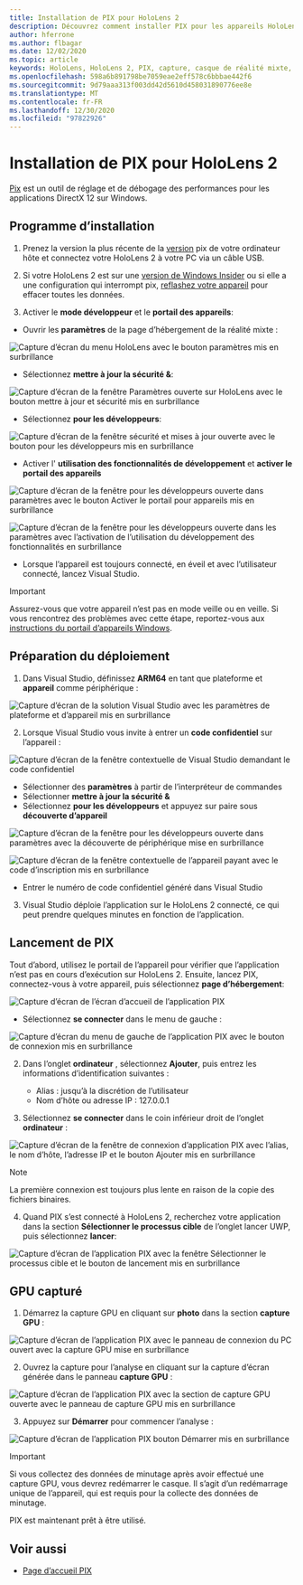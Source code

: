 ```yaml
---
title: Installation de PIX pour HoloLens 2
description: Découvrez comment installer PIX pour les appareils HoloLens 2.
author: hferrone
ms.author: flbagar
ms.date: 12/02/2020
ms.topic: article
keywords: HoloLens, HoloLens 2, PIX, capture, casque de réalité mixte, casque Windows Mixed realisation, casque de réalité virtuelle
ms.openlocfilehash: 598a6b891798be7059eae2eff578c6bbbae442f6
ms.sourcegitcommit: 9d79aaa313f003dd42d5610d458031890776ee8e
ms.translationtype: MT
ms.contentlocale: fr-FR
ms.lasthandoff: 12/30/2020
ms.locfileid: "97822926"
---
```

# <a name="installing-pix-for-hololens-2"></a>Installation de PIX pour HoloLens 2

[Pix](https://devblogs.microsoft.com/pix) est un outil de réglage et de débogage des performances pour les applications DirectX 12 sur Windows. 

## <a name="setup"></a>Programme d’installation

1. Prenez la version la plus récente de la [version]( https://devblogs.microsoft.com/pix/download) pix de votre ordinateur hôte et connectez votre HoloLens 2 à votre PC via un câble USB.

2. Si votre HoloLens 2 est sur une [version de Windows Insider](https://insider.windows.com) ou si elle a une configuration qui interrompt pix,  [reflashez votre appareil](https://docs.microsoft.com/hololens/hololens-recovery) pour effacer toutes les données.

3. Activer le **mode développeur** et le **portail des appareils**:

* Ouvrir les **paramètres** de la page d’hébergement de la réalité mixte :

![Capture d’écran du menu HoloLens avec le bouton paramètres mis en surbrillance](images/pix-img-01.jpg)

* Sélectionnez **mettre à jour la sécurité &**:

![Capture d’écran de la fenêtre Paramètres ouverte sur HoloLens avec le bouton mettre à jour et sécurité mis en surbrillance](images/pix-img-02.jpg)

* Sélectionnez **pour les développeurs**:

![Capture d’écran de la fenêtre sécurité et mises à jour ouverte avec le bouton pour les développeurs mis en surbrillance](images/pix-img-03.jpg)

* Activer l' **utilisation des fonctionnalités de développement** et **activer le portail des appareils**

![Capture d’écran de la fenêtre pour les développeurs ouverte dans paramètres avec le bouton Activer le portail pour appareils mis en surbrillance](images/pix-img-04.jpg)

![Capture d’écran de la fenêtre pour les développeurs ouverte dans les paramètres avec l’activation de l’utilisation du développement des fonctionnalités en surbrillance](images/pix-img-05.jpg)

* Lorsque l’appareil est toujours connecté, en éveil et avec l’utilisateur connecté, lancez Visual Studio.

> [!IMPORTANT]
> Assurez-vous que votre appareil n’est pas en mode veille ou en veille. Si vous rencontrez des problèmes avec cette étape, reportez-vous aux [instructions du portail d’appareils Windows](https://docs.microsoft.com/windows/mixed-reality/develop/platform-capabilities-and-apis/using-the-windows-device-portal).

## <a name="preparing-for-deployment"></a>Préparation du déploiement

1. Dans Visual Studio, définissez **ARM64** en tant que plateforme et **appareil** comme périphérique :

![Capture d’écran de la solution Visual Studio avec les paramètres de plateforme et d’appareil mis en surbrillance](images/pix-img-06.png)

2. Lorsque Visual Studio vous invite à entrer un **code confidentiel** sur l’appareil :

![Capture d’écran de la fenêtre contextuelle de Visual Studio demandant le code confidentiel](images/pix-img-07.png)

* Sélectionner des **paramètres** à partir de l’interpréteur de commandes
* Sélectionner **mettre à jour la sécurité &**
* Sélectionnez **pour les développeurs** et appuyez sur paire sous **découverte d’appareil** 

![Capture d’écran de la fenêtre pour les développeurs ouverte dans paramètres avec la découverte de périphérique mise en surbrillance](images/pix-img-08.jpg)

![Capture d’écran de la fenêtre contextuelle de l’appareil payant avec le code d’inscription mis en surbrillance](images/pix-img-09.jpg)

* Entrer le numéro de code confidentiel généré dans Visual Studio

3. Visual Studio déploie l’application sur le HoloLens 2 connecté, ce qui peut prendre quelques minutes en fonction de l’application.

## <a name="launching-pix"></a>Lancement de PIX

Tout d’abord, utilisez le portail de l’appareil pour vérifier que l’application n’est pas en cours d’exécution sur HoloLens 2. Ensuite, lancez PIX, connectez-vous à votre appareil, puis sélectionnez **page d’hébergement**:

![Capture d’écran de l’écran d’accueil de l’application PIX](images/pix-img-10.png)

* Sélectionnez **se connecter** dans le menu de gauche :

![Capture d’écran du menu de gauche de l’application PIX avec le bouton de connexion mis en surbrillance](images/pix-img-11.png)

2. Dans l’onglet **ordinateur** , sélectionnez **Ajouter**, puis entrez les informations d’identification suivantes :
    * Alias : jusqu’à la discrétion de l’utilisateur
    * Nom d’hôte ou adresse IP : 127.0.0.1

3. Sélectionnez **se connecter** dans le coin inférieur droit de l’onglet **ordinateur** :

![Capture d’écran de la fenêtre de connexion d’application PIX avec l’alias, le nom d’hôte, l’adresse IP et le bouton Ajouter mis en surbrillance](images/pix-img-12.png)

> [!NOTE]
> La première connexion est toujours plus lente en raison de la copie des fichiers binaires.

4. Quand PIX s’est connecté à HoloLens 2, recherchez votre application dans la section **Sélectionner le processus cible** de l’onglet lancer UWP, puis sélectionnez **lancer**:

![Capture d’écran de l’application PIX avec la fenêtre Sélectionner le processus cible et le bouton de lancement mis en surbrillance](images/pix-img-13.png)

## <a name="gpu-captured"></a>GPU capturé

1. Démarrez la capture GPU en cliquant sur **photo** dans la section **capture GPU** :

![Capture d’écran de l’application PIX avec le panneau de connexion du PC ouvert avec la capture GPU mise en surbrillance](images/pix-img-14.png)

2. Ouvrez la capture pour l’analyse en cliquant sur la capture d’écran générée dans le panneau **capture GPU** :

![Capture d’écran de l’application PIX avec la section de capture GPU ouverte avec le panneau de capture GPU mis en surbrillance](images/pix-img-15.png)

3. Appuyez sur **Démarrer** pour commencer l’analyse :

![Capture d’écran de l’application PIX bouton Démarrer mis en surbrillance](images/pix-img-16.png)

> [!IMPORTANT]
> Si vous collectez des données de minutage après avoir effectué une capture GPU, vous devrez redémarrer le casque. Il s’agit d’un redémarrage unique de l’appareil, qui est requis pour la collecte des données de minutage.

PIX est maintenant prêt à être utilisé.

## <a name="see-also"></a>Voir aussi
* [Page d’accueil PIX](https://devblogs.microsoft.com/pix)